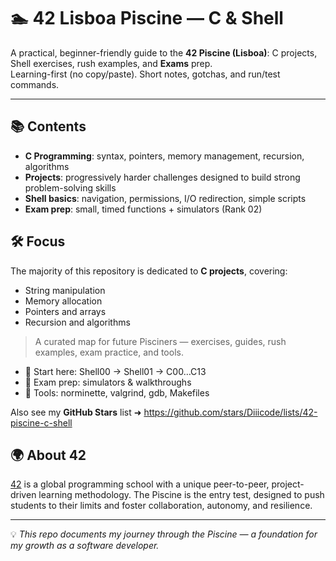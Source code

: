 # 🏊 42 Lisboa Piscine — C & Shell

A practical, beginner-friendly guide to the **42 Piscine (Lisboa)**: C projects, Shell exercises, rush examples, and **Exams** prep.  
Learning-first (no copy/paste). Short notes, gotchas, and run/test commands.

---

## 📚 Contents
- **C Programming**: syntax, pointers, memory management, recursion, algorithms  
- **Projects**: progressively harder challenges designed to build strong problem-solving skills
- **Shell basics**: navigation, permissions, I/O redirection, simple scripts
- **Exam prep**: small, timed functions + simulators (Rank 02)

## 🛠️ Focus
The majority of this repository is dedicated to **C projects**, covering:
- String manipulation  
- Memory allocation  
- Pointers and arrays  
- Recursion and algorithms

> A curated map for future Pisciners — exercises, guides, rush examples, exam practice, and tools.

- 🧭 Start here: Shell00 → Shell01 → C00…C13
- 🧪 Exam prep: simulators & walkthroughs
- 🧰 Tools: norminette, valgrind, gdb, Makefiles

Also see my **GitHub Stars** list ➜ https://github.com/stars/Diiicode/lists/42-piscine-c-shell

## 🌍 About 42
[42](https://42.fr/en/homepage/) is a global programming school with a unique peer-to-peer, project-driven learning methodology. The Piscine is the entry test, designed to push students to their limits and foster collaboration, autonomy, and resilience.  

---
💡 *This repo documents my journey through the Piscine — a foundation for my growth as a software developer.*
